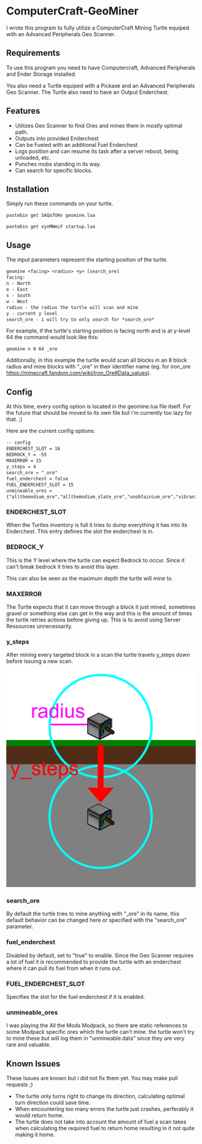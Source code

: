 # ComputerCraft-GeoMiner
I wrote this program to fully utilize a ComputerCraft Mining Turtle equiped with an Advanced Peripherals Geo Scanner. 
## Requirements
To use this program you need to have Computercraft, Advanced Peripherals and Ender Storage installed.

You also need a Turtle equiped with a Pickaxe and an Advanced Peripherals Geo Scanner. The Turtle also need to have an Output Enderchest.

## Features

- Utilizes Geo Scanner to find Ores and mines them in *mostly* optimal path.
- Outputs into provided Enderchest
- Can be Fueled with an additional Fuel Enderchest
- Logs position and can resume its task after a server reboot, being unloaded, etc.
- Punches mobs standing in its way.
- Can search for specific blocks.

## Installation

Simply run these commands on your turtle.
```
pastebin get SAQa7UHv geomine.lua
```

```
pastebin get xynMWeLF startup.lua
```

## Usage
The input parameters represent the starting position of the turtle.
```
geomine <facing> <radius> <y> [search_ore]
facing:
n - North
e - East
s - South
w - West
radius - the radius the turtle will scan and mine
y - current y level
search_ore - i will try to only search for *search_ore*
```

For example, if the turtle's starting position is facing north and is at y-level 64 the command would look like this:
```
geomine n 8 64 _ore
```

Additionally, in this example the turtle would scan all blocks in an 8 block radius and mine blocks with "_ore" in their identifier name (eg. for iron_ore https://minecraft.fandom.com/wiki/Iron_Ore#Data_values).


## Config

At this time, every config option is located in the geomine.lua file itself. For the future that should be moved to its own file but i'm currently too lazy for that. ;)

Here are the current config options:
```
-- config
ENDERCHEST_SLOT = 16
BEDROCK_Y = -55
MAXERROR = 15
y_steps = 4
search_ore = "_ore"
fuel_enderchest = false
FUEL_ENDERCHEST_SLOT = 15
unmineable_ores = {"allthemodium_ore","allthemodium_slate_ore","unobtainium_ore","vibranium_ore"}
```

### ENDERCHEST_SLOT

When the Turtles inventory is full it tries to dump everything it has into its Enderchest. This entry defines the slot the enderchest is in.

### BEDROCK_Y

This is the Y level where the turtle can expect Bedrock to occur. Since it can't break bedrock it tries to avoid this layer.

This can also be seen as the maximum depth the turtle will mine to.

### MAXERROR
The Turtle expects that it can move through a block it just mined, sometimes gravel or something else can get in the way and this is the amount of times the turtle retries actions before giving up. This is to avoid using Server Ressources unnecessarily.

### y_steps

After mining every targeted block in a scan the turtle travels y_steps down before issuing a new scan.

![y-steps example](y-steps.png)


### search_ore

By default the turtle tries to mine anything with "_ore" in its name, this default behavior can be changed here or specified with the "search_ore" parameter.

### fuel_enderchest

Disabled by default, set to "true" to enable. Since the Geo Scanner requires a lot of fuel it is recommended to provide the turtle with an 
enderchest where it can pull its fuel from when it runs out.

### FUEL_ENDERCHEST_SLOT

Specifies the slot for the fuel enderchest if it is enabled.
### unmineable_ores
I was playing the All the Mods Modpack, so there are static references to some Modpack specific ores which the turtle can't mine. the turtle won't try to mine these but will log them in "unmineable.data" since they are very rare and valuable.


## Known Issues
These Issues are known but i did not fix them yet. You may make pull requests ;)

- The turtle only turns right to change its direction, calculating optimal turn direction could save time.
- When encountering too many errors the turtle just crashes, perferably it would return home.
- The turtle does not take into account the amount of fuel a scan takes when calculating the required fuel to return home resulting in it not quite making it home.
